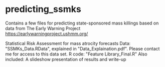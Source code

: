 # predicting_ssmks
Contains a few files for predicting state-sponsored mass killings based on data from The Early Warning Project https://earlywarningproject.ushmm.org/


Statistical Risk Assessment for mass atrocity forecasts
Data: "SSMKs_Data.RData", explained in "Data_Explaination.pdf".  Please contact me for access to this data set. 
R code: "Feature Library_Final.R"
Also included: A slideshow presentation of results and write-up 
